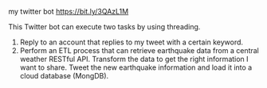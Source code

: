 my twitter bot
https://bit.ly/3QAzL1M

This Twitter bot can execute two tasks by using threading.
1. Reply to an account that replies to my tweet with a certain keyword.
2. Perform an ETL process that can retrieve earthquake data from a central weather RESTful API. Transform the data to get the right information I want to share. Tweet the new earthquake information and load it into a cloud database (MongDB).
